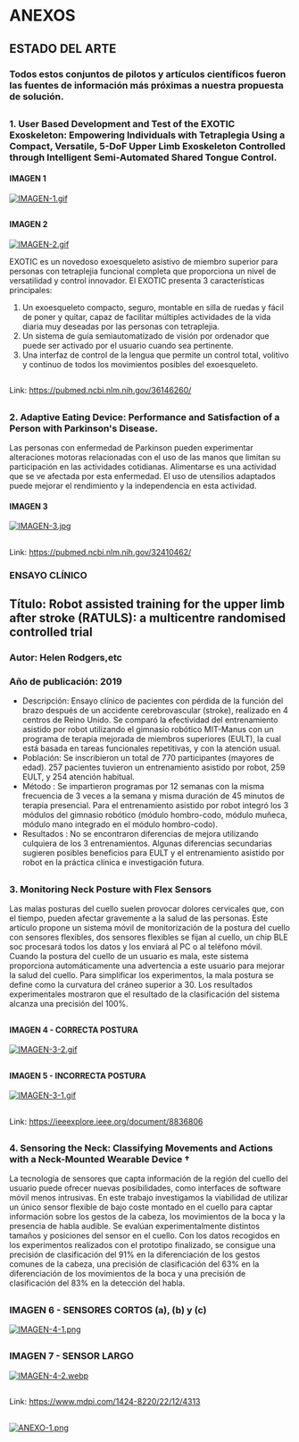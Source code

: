 # ANEXOS
##
## ESTADO DEL ARTE
### Todos estos conjuntos de pilotos y artículos científicos fueron las fuentes de información más próximas a nuestra propuesta de solución.
##
### 1. User Based Development and Test of the EXOTIC Exoskeleton: Empowering Individuals with Tetraplegia Using a Compact, Versatile, 5-DoF Upper Limb Exoskeleton Controlled through Intelligent Semi-Automated Shared Tongue Control.
#### IMAGEN 1
[![IMAGEN-1.gif](https://i.postimg.cc/G38M7sNy/IMAGEN-1.gif)](https://postimg.cc/MXwbXXz6)
##
#### IMAGEN 2
[![IMAGEN-2.gif](https://i.postimg.cc/tRKBL4Qm/IMAGEN-2.gif)](https://postimg.cc/fkv7dZbx)

EXOTIC es un novedoso exoesqueleto asistivo de miembro superior para personas con tetraplejia funcional completa que proporciona un nivel de versatilidad y control innovador. El EXOTIC presenta 3 características principales: 
1. Un exoesqueleto compacto, seguro, montable en silla de ruedas y fácil de poner y quitar, capaz de facilitar múltiples actividades de la vida diaria muy deseadas por las personas con tetraplejia.
2. Un sistema de guía semiautomatizado de visión por ordenador que puede ser activado por el usuario cuando sea pertinente.
3. Una interfaz de control de la lengua que permite un control total, volitivo y continuo de todos los movimientos posibles del exoesqueleto.
##
Link: https://pubmed.ncbi.nlm.nih.gov/36146260/
##
### 2. Adaptive Eating Device: Performance and Satisfaction of a Person with Parkinson's Disease.
Las personas con enfermedad de Parkinson pueden experimentar alteraciones motoras relacionadas con el uso de las manos que limitan su participación en las actividades cotidianas. Alimentarse es una actividad que se ve afectada por esta enfermedad. El uso de utensilios adaptados puede mejorar el rendimiento y la independencia en esta actividad.
#### IMAGEN 3
[![IMAGEN-3.jpg](https://i.postimg.cc/4NCTBG8X/IMAGEN-3.jpg)](https://postimg.cc/JtQgzfVF)
##
Link: https://pubmed.ncbi.nlm.nih.gov/32410462/
### ENSAYO CLÍNICO 
## Título: Robot assisted training for the upper limb after stroke (RATULS): a multicentre randomised controlled trial 
### Autor: Helen Rodgers,etc
### Año de publicación: 2019
 - Descripción: Ensayo clínico de pacientes con pérdida de la función del brazo después de un accidente cerebrovascular (stroke), realizado en 4 centros de Reino Unido. Se comparó la efectividad del entrenamiento asistido por robot utilizando el gimnasio robótico MIT-Manus con un programa de terapia mejorada de miembros superiores (EULT), la cual está basada en tareas funcionales repetitivas, y con la atención usual.
 - Población: Se inscribieron un total de 770 participantes (mayores de edad). 257 pacientes tuvieron un entrenamiento asistido por robot, 259 EULT, y 254 atención habitual.
 - Método : Se impartieron programas por 12 semanas con la misma frecuencia de 3 veces a la semana y misma duración de 45 minutos de terapia presencial. Para el entrenamiento asistido por robot integró los 3 módulos del gimnasio robótico (módulo hombro-codo, módulo muñeca, módulo mano integrado en el módulo hombro-codo).
 - Resultados : No se encontraron diferencias de mejora utilizando culquiera de los 3 entrenamientos. Algunas diferencias secundarias sugieren posibles beneficios para EULT y el entrenamiento asistido por robot en la práctica clínica e investigación futura.
##
### 3. Monitoring Neck Posture with Flex Sensors
Las malas posturas del cuello suelen provocar dolores cervicales que, con el tiempo, pueden afectar gravemente a la salud de las personas. Este artículo propone un sistema móvil de monitorización de la postura del cuello con sensores flexibles, dos sensores flexibles se fijan al cuello, un chip BLE soc procesará todos los datos y los enviará al PC o al teléfono móvil. Cuando la postura del cuello de un usuario es mala, este sistema proporciona automáticamente una advertencia a este usuario para mejorar la salud del cuello. Para simplificar los experimentos, la mala postura se define como la curvatura del cráneo superior a 30. Los resultados experimentales mostraron que el resultado de la clasificación del sistema alcanza una precisión del 100%.
##
#### IMAGEN 4 - CORRECTA POSTURA
[![IMAGEN-3-2.gif](https://i.postimg.cc/zvxG6X0t/IMAGEN-3-2.gif)](https://postimg.cc/QKWDWsL1)
##
#### IMAGEN 5 - INCORRECTA POSTURA
[![IMAGEN-3-1.gif](https://i.postimg.cc/3wkmZzJQ/IMAGEN-3-1.gif)](https://postimg.cc/8FV7pK6Z)
##
Link: https://ieeexplore.ieee.org/document/8836806
##
### 4. Sensoring the Neck: Classifying Movements and Actions with a Neck-Mounted Wearable Device †

La tecnología de sensores que capta información de la región del cuello del usuario puede ofrecer nuevas posibilidades, como interfaces de software móvil menos intrusivas. En este trabajo investigamos la viabilidad de utilizar un único sensor flexible de bajo coste montado en el cuello para captar información sobre los gestos de la cabeza, los movimientos de la boca y la presencia de habla audible. Se evalúan experimentalmente distintos tamaños y posiciones del sensor en el cuello. Con los datos recogidos en los experimentos realizados con el prototipo finalizado, se consigue una precisión de clasificación del 91% en la diferenciación de los gestos comunes de la cabeza, una precisión de clasificación del 63% en la diferenciación de los movimientos de la boca y una precisión de clasificación del 83% en la detección del habla.
##
### IMAGEN 6 - SENSORES CORTOS (a), (b) y (c)
[![IMAGEN-4-1.png](https://i.postimg.cc/3wNHRFrw/IMAGEN-4-1.png)](https://postimg.cc/dhbfNdyM)
##
### IMAGEN 7 - SENSOR LARGO
[![IMAGEN-4-2.webp](https://i.postimg.cc/d0fcTZDj/IMAGEN-4-2.webp)](https://postimg.cc/Ff0BMRyY)
##
Link: https://www.mdpi.com/1424-8220/22/12/4313


##
[![ANEXO-1.png](https://i.postimg.cc/brS7bwgF/ANEXO-1.png)](https://postimg.cc/bS8Vf8KQ)
